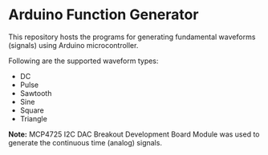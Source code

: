 # Arduino Function Generator

  This repository hosts the programs for generating fundamental waveforms (signals) using Arduino microcontroller.
  
  Following are the supported waveform types:
  - DC
  - Pulse
  - Sawtooth
  - Sine
  - Square
  - Triangle
  
  <b>Note:</b> MCP4725 I2C DAC Breakout Development Board Module was used to generate the continuous time (analog) signals.
